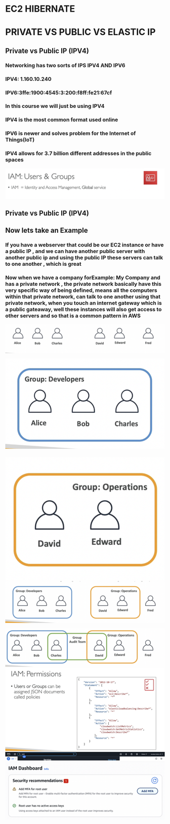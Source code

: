 # EC2 HIBERNATE

# PRIVATE VS PUBLIC VS ELASTIC IP

## Private vs Public IP (IPV4)

### Networking has two sorts of IPS IPV4 AND IPV6

### IPV4: 1.160.10.240

### IPV6:3ffe:1900:4545:3:200:f8ff:fe21:67cf

### In this course we will just be using IPV4

### IPV4 is the most common format used online

### IPV6 is newer and solves problem for the Internet of Things(IoT)

### IPV4 allows for 3.7 billion different addresses in the public spaces

[![Slide 1](../Slides/Slide1.png)](../Slides/Slide1.png)

## Private vs Public IP (IPV4)

## Now lets take an Example

### If you have a webserver that could be our EC2 instance or have a public IP , and we can have another public server with another public ip and using the public IP these servers can talk to one another , which is great

### Now when we have a company forExample: My Company and has a private network , the private network basically have this very specific way of being defined, means all the computers within that private network, can talk to one another using that private network, when you touch an internet gateway which is a public gateaway, well these instances will also get access to other servers and so that is a common pattern in AWS

[![Slide 2](../Slides/Slide2.png)](../Slides/Slide2.png)

[![Slide 3](../Slides/Slide3.png)](../Slides/Slide3.png)

###

[![Slide 4](../Slides/Slide4.png)](../Slides/Slide4.png)
[![Slide 5](../Slides/Slide5.png)](../Slides/Slide5.png)

[![Slide 6](../Slides/Slide6.png)](../Slides/Slide6.png)
[![Slide 7](../Slides/Slide7.png)](../Slides/Slide7.png)
[![Slide 8](../Slides/Slide8.png)](../Slides/Slide8.png)
[![Slide 9](../Slides/Slide9.png)](../Slides/Slide9.png)

